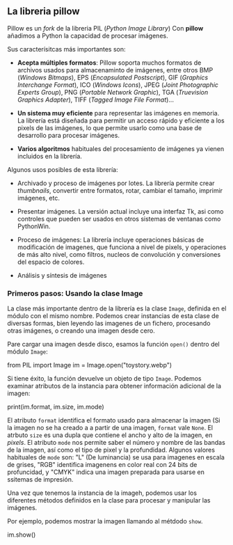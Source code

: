 ## La libreria pillow

Pillow es un *fork* de la libreria PIL (*Python Image Library*)
Con __pillow__ añadimos a Python la capacidad de procesar imágenes.

Sus caracterísitcas más importantes son:

- **Acepta múltiples formatos**: Pillow soporta muchos formatos de archivos
usados para almacenaminto de imágenes, entre otros BMP (*Windows Bitmaps*),
EPS (*Encapsulated Postscript*), GIF (*Graphics Interchange Format*),
ICO (*Windows Icons*), JPEG (*Joint Photographic Experts Group*), PNG
(*Portable Network Graphic*), TGA (*Truevision Graphics Adapter*),
TIFF (*Tagged Image File Format*)...

- **Un sistema muy eficiente** para representar las imágenes en memoria. La
  librería está diseñada para permitir un acceso rápido y eficiente a los
  pixels de las imágenes, lo que permite usarlo como una base de desarrollo
  para procesar imágenes.

- **Varios algoritmos** habituales del procesamiento de imágenes ya vienen
incluidos en la librería.

Algunos usos posibles de esta librería:

- Archivado y proceso de imágenes por lotes. La librería permite crear
  *thumbnails*, convertir entre formatos, rotar, cambiar el tamaño, 
  imprimir imágenes, etc.

- Presentar imágenes. La versión actual incluye una interfaz Tk, asi 
  como controles que pueden ser usados en otros sistemas de ventanas
  como PythonWin.

- Proceso de imágenes: La librería incluye operaciones básicas de
  modificación de imagenes, que funciona a nivel de pixels, y operaciones
  de más alto nivel, como filtros, nucleos de convolución y conversiones
  del espacio de colores.

- Análisis y síntesis de imágenes

### Primeros pasos: Usando la clase Image

La clase más importante dentro de la librería es la clase `Image`, definida
en el módulo con el mismo nombre. Podemos crear instancias de esta clase de
diversas formas, bien leyendo las imagenes de un fichero, procesando
otras imágenes, o creando una imagen desde cero.

Pare cargar una imagen desde disco, esamos la función `open()` dentro
del módulo `Image`:


from PIL import Image
im = Image.open("toystory.webp")

Si tiene éxito, la función devuelve un objeto de tipo `Image`. Podemos examinar
atributos de la instancia para obtener información adicional de la imagen:

print(im.format, im.size, im.mode)

El atributo `format` identifica el formato usado para almacenar la imagen (Si
la imagen no se ha creado a a partir de una imagen, `format` vale `None`. El
atrbuto `size` es una dupla que contiene el ancho y alto de la imagen, en
*pixels*. El atributo `mode` nos permite saber el número y nombre de las
bandas de la imagen, así como el tipo de pixel y la profundidad. Algunos
valores habituales de `mode` son: "L" (De luminancia) se usa para imagenes
en escala de grises, "RGB" identifica imagenens en color real con 24 bits de
profuncidad, y "CMYK" indica una imagen preparada para usarse en ssitemas
de impresión.

Una vez que tenemos la instancia de la imageh, podemos usar los diferentes métodos
definidos en la clase para procesar y manipular las imágenes.

Por ejemplo, podemos mostrar la imagen llamando al métdodo `show`.

im.show()


